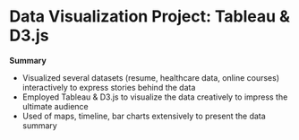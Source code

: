 # Data Visualization Project: Tableau & D3.js

**Summary**
- Visualized several datasets (resume, healthcare data, online courses) interactively to express stories behind the data
- Employed Tableau & D3.js to visualize the data creatively to impress the ultimate audience
- Used of maps, timeline, bar charts extensively to present the data summary

